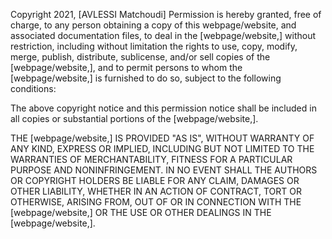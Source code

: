 Copyright 2021, [AVLESSI Matchoudi]
Permission is hereby granted, free of charge, to any person obtaining a copy of this webpage/website, and associated documentation files, to deal in the [webpage/website,] without restriction, including without limitation the rights to use, copy, modify, merge, publish, distribute, sublicense, and/or sell copies of the [webpage/website,], and to permit persons to whom the [webpage/website,] is furnished to do so, subject to the following conditions:

The above copyright notice and this permission notice shall be included in all copies or substantial portions of the [webpage/website,].

THE [webpage/website,] IS PROVIDED "AS IS", WITHOUT WARRANTY OF ANY KIND, EXPRESS OR IMPLIED, INCLUDING BUT NOT LIMITED TO THE WARRANTIES OF MERCHANTABILITY, FITNESS FOR A PARTICULAR PURPOSE AND NONINFRINGEMENT. IN NO EVENT SHALL THE AUTHORS OR COPYRIGHT HOLDERS BE LIABLE FOR ANY CLAIM, DAMAGES OR OTHER LIABILITY, WHETHER IN AN ACTION OF CONTRACT, TORT OR OTHERWISE, ARISING FROM, OUT OF OR IN CONNECTION WITH THE [webpage/website,] OR THE USE OR OTHER DEALINGS IN THE [webpage/website,].
